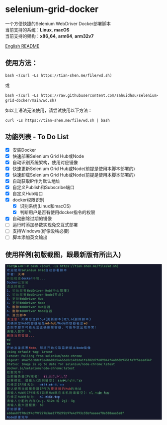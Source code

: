 # selenium-grid-docker
一个方便快捷的Selenium WebDriver Docker部署脚本 \
当前支持的系统：**Linux**, **macOS** \
当前支持的架构：**x86_64**, **arm64**, **arm32v7**

[English README](README_EN.md)

## 使用方法：
```shell
bash <(curl -Ls https://tian-shen.me/file/wd.sh)
```
或
```shell
bash <(curl -Ls https://raw.githubusercontent.com/sahuidhsu/selenium-grid-docker/main/wd.sh)
```
如以上语法无法使用，请尝试使用以下方法：
```shell
curl -Ls https://tian-shen.me/file/wd.sh | bash
```

## 功能列表 - To Do List
- [x] 安装Docker
- [x] 快速部署Selenium Grid Hub或Node
- [x] 自动识别系统架构，使用对应镜像
- [x] 快速更新Selenium Grid Hub或Node(前提是使用本脚本部署的)
- [x] 快速卸载Selenium Grid Hub或Node(前提是使用本脚本部署的)
- [x] 自动获取IP作为默认地址
- [x] 自定义Publish和Subscribe端口
- [x] 自定义Hub端口
- [x] docker权限识别
  - [x] 识别系统(Linux和macOS)
  - [x] 判断用户是否有使用docker指令的权限
- [x] 自动删除过期的镜像
- [ ] 运行时添加参数实现免交互式部署
- [ ] 支持Windows(好像没啥必要)
- [ ] 脚本添加英文输出

## 使用样例(初版截图，跟最新版有所出入)

![使用样例的展示图片](wd-demo.png "使用样例")